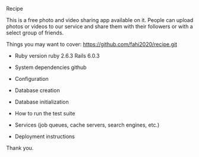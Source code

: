 Recipe 

This is a free photo and video sharing app available on it. 
People can upload photos or videos to our service and share them with their followers or with a select group of friends. 

Things you may want to cover:
https://github.com/fahi2020/recipe.git

* Ruby version
ruby 2.6.3
Rails 6.0.3

* System dependencies
github

* Configuration

* Database creation

* Database initialization

* How to run the test suite

* Services (job queues, cache servers, search engines, etc.)

* Deployment instructions

Thank you.
